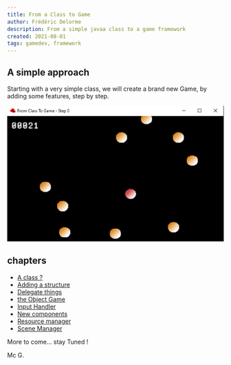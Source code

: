 ```yaml
---
title: From a Class to Game
author: Frédéric Delorme
description: From a simple javaa class to a game framework
created: 2021-08-01
tags: gamedev, framework
---
```


## A simple approach

Starting with a very simple class, we will create a brand new Game, by adding some features, step by step.

![Screenshot of the current dev](images/capture-01.png "A Simple screen shot of the current sample code")

## chapters

- [A class ?](chapters/01-a-class.md)
- [Adding a structure](chapters/02-addind-a-structure.md)
- [Delegate things](chapters/03-delegate-things.md)
- [the Object Game](chapters/04-the-object-game.md)
- [Input Handler](chapters/05-input-handler.md)
- [New components](chapters/06-new-components.md)
- [Resource manager](chapters/07-resource-manager.md)
- [Scene Manager](chapters/08-scene-manager.md)

More to come... stay Tuned !

Mc G.

